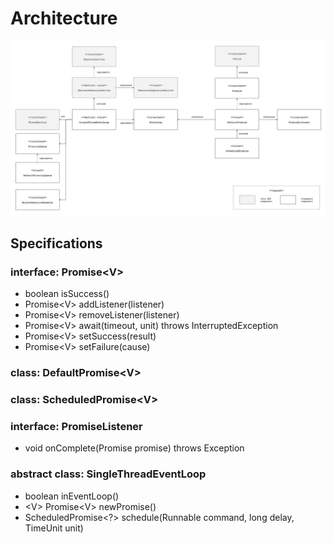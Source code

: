 # Architecture

![component-diagram](../images/docs-arch-component-diagram.png)

## Specifications

### interface: Promise\<V>

- boolean isSuccess()
- Promise\<V> addListener(listener)
- Promise\<V> removeListener(listener)
- Promise\<V> await(timeout, unit) throws InterruptedException
- Promise\<V> setSuccess(result)
- Promise\<V> setFailure(cause)

### class: DefaultPromise\<V>


### class: ScheduledPromise\<V>


### interface: PromiseListener

- void onComplete(Promise promise) throws Exception

### abstract class: SingleThreadEventLoop


- boolean inEventLoop()
- \<V> Promise\<V> newPromise()
- ScheduledPromise\<?> schedule(Runnable command, long delay, TimeUnit unit)